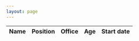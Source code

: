 ```yaml
---
layout: page
---
```


<link rel="stylesheet" type="text/css" href="//cdn.datatables.net/1.10.23/css/jquery.dataTables.css">
  
<script type="text/javascript" charset="utf8" src="//code.jquery.com/jquery-3.5.1.js"></script>
<script type="text/javascript" charset="utf8" src="//cdn.datatables.net/1.10.23/js/jquery.dataTables.js"></script>

<script type="text/javascript" charset="utf8">
$(document).ready(function() {
    $('#example').DataTable( {
        "ajax": 'data/data.json'
    } );
} );
</script>

<table id="example" class="display" style="width:100%">
        <thead>
            <tr>
                <th>Name</th>
                <th>Position</th>
                <th>Office</th>
                <th>Age</th>
                <th>Start date</th>
            </tr>
        </thead>
  </table>
